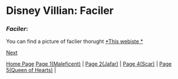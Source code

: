 # **Disney Villian: Faciler**

### *Faciler*:
You can find a picture of faclier thorught [*This webiste *](https://static.wikia.nocookie.net/villains/images/b/bd/Drfacilier.jpg/revision/latest?cb=20210708165630)

[Next](markdown_page_4.md)

[Home Page](Home_page.md)
[Page 1(Maleficent)](markdown_page_1.md) | 
[Page 2(Jafar)](markdown_page_2.md) | 
[Page 4(Scar)](markdown_page_4.md) | 
[Page 5(Queen of Hearts)](markdown_page_5.md) |
